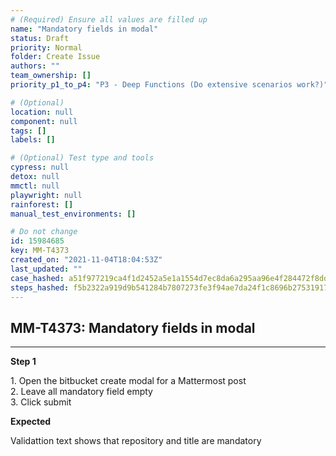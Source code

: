 ```yaml
---
# (Required) Ensure all values are filled up
name: "Mandatory fields in modal"
status: Draft
priority: Normal
folder: Create Issue
authors: ""
team_ownership: []
priority_p1_to_p4: "P3 - Deep Functions (Do extensive scenarios work?)"

# (Optional)
location: null
component: null
tags: []
labels: []

# (Optional) Test type and tools
cypress: null
detox: null
mmctl: null
playwright: null
rainforest: []
manual_test_environments: []

# Do not change
id: 15984685
key: MM-T4373
created_on: "2021-11-04T18:04:53Z"
last_updated: ""
case_hashed: a51f977219ca4f1d2452a5e1a1554d7ec8da6a295aa96e4f284472f8ddce6b4afc33d986f07e8e875bfe0d4611f0ae00
steps_hashed: f5b2322a919d9b541284b7807273fe3f94ae7da24f1c8696b275319174d4f10bf18ea5d4fe2e53d7bda397cbb6ba7237
---
```


<!-- (Auto-generated) Based on frontmatter's "key" and "name" -->

## MM-T4373: Mandatory fields in modal

---

**Step 1**

1\. Open the bitbucket create modal for a Mattermost post\
2\. Leave all mandatory field empty\
3\. Click submit

**Expected**

Validattion text shows that repository and title are mandatory
